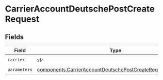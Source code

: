 # CarrierAccountDeutschePostCreateRequest


## Fields

| Field                                                                                                                                        | Type                                                                                                                                         | Required                                                                                                                                     | Description                                                                                                                                  | Example                                                                                                                                      |
| -------------------------------------------------------------------------------------------------------------------------------------------- | -------------------------------------------------------------------------------------------------------------------------------------------- | -------------------------------------------------------------------------------------------------------------------------------------------- | -------------------------------------------------------------------------------------------------------------------------------------------- | -------------------------------------------------------------------------------------------------------------------------------------------- |
| `carrier`                                                                                                                                    | *str*                                                                                                                                        | :heavy_check_mark:                                                                                                                           | N/A                                                                                                                                          | deutsche_post                                                                                                                                |
| `parameters`                                                                                                                                 | [components.CarrierAccountDeutschePostCreateRequestParameters](../../models/components/carrieraccountdeutschepostcreaterequestparameters.md) | :heavy_check_mark:                                                                                                                           | N/A                                                                                                                                          |                                                                                                                                              |